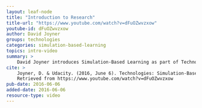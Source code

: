```yaml
---
layout: leaf-node
title: "Introduction to Research"
title-url: "https://www.youtube.com/watch?v=dFuOZwvzxow"
youtube-id: dFuOZwvzxow
author: David Joyner
groups: technologies
categories: simulation-based-learning
topics: intro-video
summary: >
    David Joyner introduces Simulation-Based Learning as part of Technologies.
cite: >
    Joyner, D. & Udacity. (2016, June 6). Technologies: Simulation-Based Learning Introductory Video.
    Retrieved from https://www.youtube.com/watch?v=dFuOZwvzxow
pub-date: 2016-06-06
added-date: 2016-06-06
resource-type: video
---
```

